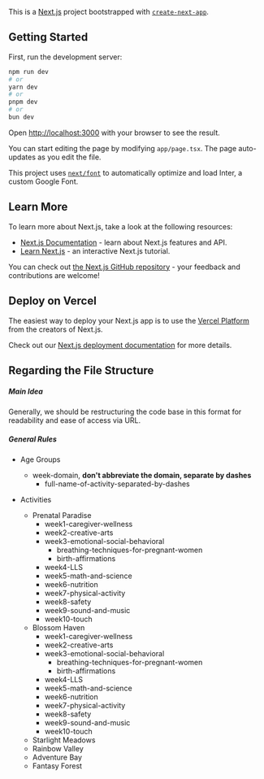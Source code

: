 This is a [Next.js](https://nextjs.org/) project bootstrapped with [`create-next-app`](https://github.com/vercel/next.js/tree/canary/packages/create-next-app).

## Getting Started

First, run the development server:

```bash
npm run dev
# or
yarn dev
# or
pnpm dev
# or
bun dev
```

Open [http://localhost:3000](http://localhost:3000) with your browser to see the result.

You can start editing the page by modifying `app/page.tsx`. The page auto-updates as you edit the file.

This project uses [`next/font`](https://nextjs.org/docs/basic-features/font-optimization) to automatically optimize and load Inter, a custom Google Font.

## Learn More

To learn more about Next.js, take a look at the following resources:

- [Next.js Documentation](https://nextjs.org/docs) - learn about Next.js features and API.
- [Learn Next.js](https://nextjs.org/learn) - an interactive Next.js tutorial.

You can check out [the Next.js GitHub repository](https://github.com/vercel/next.js/) - your feedback and contributions are welcome!

## Deploy on Vercel

The easiest way to deploy your Next.js app is to use the [Vercel Platform](https://vercel.com/new?utm_medium=default-template&filter=next.js&utm_source=create-next-app&utm_campaign=create-next-app-readme) from the creators of Next.js.

Check out our [Next.js deployment documentation](https://nextjs.org/docs/deployment) for more details.

## Regarding the File Structure

##### Main Idea
Generally, we should be restructuring the code base in this format for readability and ease of access via URL.
##### General Rules
- Age Groups 
	- week-domain, **don't abbreviate the domain, separate by dashes**
		- full-name-of-activity-separated-by-dashes

- Activities
	- Prenatal Paradise
		- week1-caregiver-wellness
		- week2-creative-arts
		- week3-emotional-social-behavioral
			- breathing-techniques-for-pregnant-women
			- birth-affirmations
		- week4-LLS
		- week5-math-and-science
		- week6-nutrition
		- week7-physical-activity
		- week8-safety
		- week9-sound-and-music
		- week10-touch
	- Blossom Haven
		- week1-caregiver-wellness
		- week2-creative-arts
		- week3-emotional-social-behavioral
			- breathing-techniques-for-pregnant-women
			- birth-affirmations
		- week4-LLS
		- week5-math-and-science
		- week6-nutrition
		- week7-physical-activity
		- week8-safety
		- week9-sound-and-music
		- week10-touch
	- Starlight Meadows
	- Rainbow Valley
	- Adventure Bay
	- Fantasy Forest
